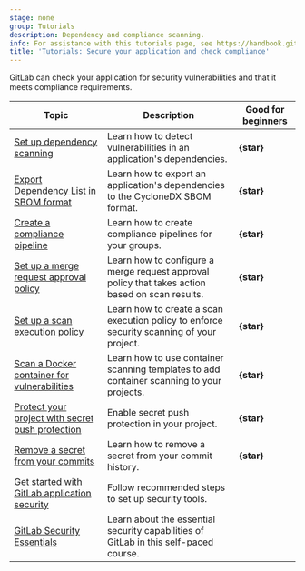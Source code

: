 ```yaml
---
stage: none
group: Tutorials
description: Dependency and compliance scanning.
info: For assistance with this tutorials page, see https://handbook.gitlab.com/handbook/product/ux/technical-writing/#assignments-to-other-projects-and-subjects.
title: 'Tutorials: Secure your application and check compliance'
---
```


GitLab can check your application for security vulnerabilities and that it meets compliance requirements.

| Topic | Description | Good for beginners |
|-------|-------------|--------------------|
| [Set up dependency scanning](dependency_scanning.md) | Learn how to detect vulnerabilities in an application's dependencies. | **{star}** |
| [Export Dependency List in SBOM format](export_sbom.md) | Learn how to export an application's dependencies to the CycloneDX SBOM format. | **{star}** |
| [Create a compliance pipeline](compliance_pipeline/_index.md) | Learn how to create compliance pipelines for your groups. | **{star}** |
| [Set up a merge request approval policy](scan_result_policy/_index.md) | Learn how to configure a merge request approval policy that takes action based on scan results. | **{star}** |
| [Set up a scan execution policy](scan_execution_policy/_index.md) | Learn how to create a scan execution policy to enforce security scanning of your project. | **{star}** |
| [Scan a Docker container for vulnerabilities](container_scanning/_index.md) | Learn how to use container scanning templates to add container scanning to your projects. | **{star}** |
| [Protect your project with secret push protection](../user/application_security/secret_detection/push_protection_tutorial.md) | Enable secret push protection in your project. | **{star}** |
| [Remove a secret from your commits](../user/application_security/secret_detection/remove_secrets_tutorial.md) | Learn how to remove a secret from your commit history. | **{star}** |
| [Get started with GitLab application security](../user/application_security/get-started-security.md) | Follow recommended steps to set up security tools. | |
| [GitLab Security Essentials](https://university.gitlab.com/courses/security-essentials) | Learn about the essential security capabilities of GitLab in this self-paced course. | |
